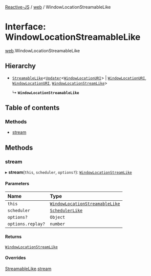 [Reactive-JS](../README.md) / [web](../modules/web.md) / WindowLocationStreamableLike

# Interface: WindowLocationStreamableLike

[web](../modules/web.md).WindowLocationStreamableLike

## Hierarchy

- [`StreamableLike`](streamable.StreamableLike.md)<[`Updater`](../modules/functions.md#updater)<[`WindowLocationURI`](web.WindowLocationURI.md)\> \| [`WindowLocationURI`](web.WindowLocationURI.md), [`WindowLocationURI`](web.WindowLocationURI.md), [`WindowLocationStreamLike`](web.WindowLocationStreamLike.md)\>

  ↳ **`WindowLocationStreamableLike`**

## Table of contents

### Methods

- [stream](web.WindowLocationStreamableLike.md#stream)

## Methods

### stream

▸ **stream**(`this`, `scheduler`, `options?`): [`WindowLocationStreamLike`](web.WindowLocationStreamLike.md)

#### Parameters

| Name | Type |
| :------ | :------ |
| `this` | [`WindowLocationStreamableLike`](web.WindowLocationStreamableLike.md) |
| `scheduler` | [`SchedulerLike`](scheduler.SchedulerLike.md) |
| `options?` | `Object` |
| `options.replay?` | `number` |

#### Returns

[`WindowLocationStreamLike`](web.WindowLocationStreamLike.md)

#### Overrides

[StreamableLike](streamable.StreamableLike.md).[stream](streamable.StreamableLike.md#stream)
